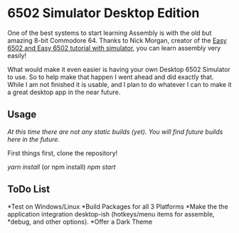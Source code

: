 # 6502 Simulator Desktop Edition

One of the best systems to start learning Assembly is with the old but amazing 8-bit Commodore 64. 
Thanks to Nick Morgan, creator of the [Easy 6502 and Easy 6502 tutorial with simulator](http://skilldrick.github.io/easy6502/), you can learn assembly very easily!

What would make it even easier is having your own Desktop 6502 Simulator to use. So to help make that happen
I went ahead and did exactly that. While I am not finished it is usable, and I plan to do whatever I can to 
make it a great desktop app in the near future.


## Usage

_At this time there are not any static builds (yet). You will find future builds here in the future._

First things first, clone the repository! 

*yarn install* (or npm install)
*npm start*

## ToDo List

*Test on Windows/Linux
*Build Packages for all 3 Platforms
*Make the the application integration desktop-ish (hotkeys/menu items for assemble, *debug, and other options).
*Offer a Dark Theme


